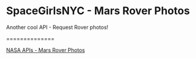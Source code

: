 # SpaceGirlsNYC - Mars Rover Photos
Another cool API - Request Rover photos!

==============

[NASA APIs - Mars Rover Photos](https://api.nasa.gov/api.html#MarsPhotos)
